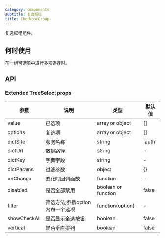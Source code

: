 ```yaml
---
category: Components
subtitle: 复选框组
title: CheckboxGroup
---
```


复选框组组件。

## 何时使用

在一组可选项中进行多项选择时。

## API

### Extended TreeSelect props

| 参数               | 说明               | 类型      | 默认值    |
| ---------------- | ---------------- | ------- | ------ |
| value         | 已选项             | array or object   | []     |
| options         | 复选项             | array or object   | []     |
| dictSite        | 服务名称             | string  | 'auth' |
| dictUrl         | 数据路径             | string  | -      |
| dictKey         | 字典字段             | string  | -      |
| dictParams      | 过滤参数             | object  | {}     |
| onChange        | 变化时回调函数 | function  | -    |
| disabled | 是否全部禁用            | boolean or function  | false   |
| filter        |  筛选方法,参数option为每一个选项           | function(option) | -  |
| showCheckAll        |  是否显示全选按钮           | boolean | false  |
| vertical        |  是否垂直排列           | boolean | false  |
